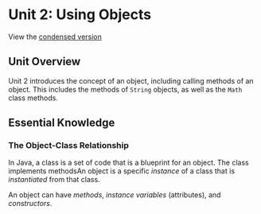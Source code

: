 # Unit 2: Using Objects

View the [condensed version](condensed.md)

## Unit Overview

Unit 2 introduces the concept of an object, including calling methods of an object. This includes the methods of `String` objects, as well as the `Math` class methods.

## Essential Knowledge

### The Object-Class Relationship

In Java, a class is a set of code that is a blueprint for an object. The class implements methodsAn object is a specific *instance* of a class that is *instantiated* from that class.

An object can have *methods*, *instance variables* (attributes), and *constructors*.
